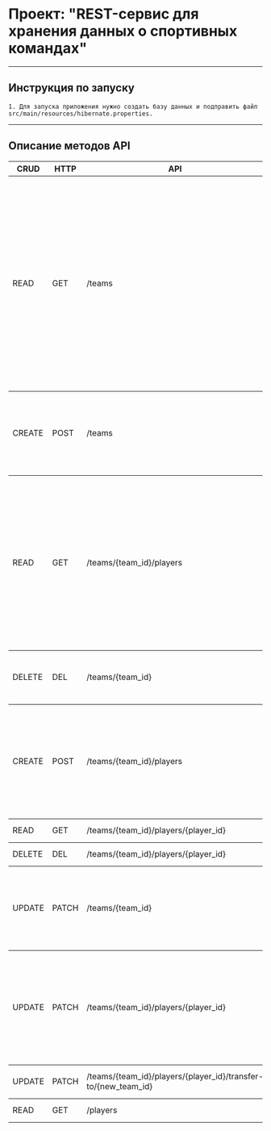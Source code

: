 # Проект: "REST-сервис для хранения данных о спортивных командах"

---

## Инструкция по запуску
    1. Для запуска приложения нужно создать базу данных и подправить файл src/main/resources/hibernate.properties.

---

## Описание методов API

<table>
    <thead>
        <tr>
            <th>CRUD</th>
            <th>HTTP</th>
            <th>API</th>
            <th>Request Body</th>
            <th>Description</th>
        </tr>
    </thead>
    <tbody>
        <tr>
            <td rowspan=4>READ</td>
            <td rowspan=4>GET</td>
            <td rowspan=4>/teams</td>
            <td rowspan=4>
            { <br>
                &emsp;"page": "1", <br>
                &emsp;"maxCount": "100", <br>
                &emsp;"sportType": "0", <br>
                &emsp;"startDate": "1950-12-12", <br>
                &emsp;"endDate": "1997-12-12" <br>
            }
            </td>
            <td rowspan=4>
            Получить информацию о командах <br><br>
            page - страница <br>
            maxCount - количество записаей <br>
            sportType - задается в числах <br>
            startDate - нижняя граница диапазона <br>
            endDate - верхняя граница диапазона <br>
    <br>        
            Все параметры необязательны <br>
            и могут комбинироваться.
            </td>
        </tr>
    </tbody>
        <tbody>
        <tr>
            <td rowspan=4>CREATE</td>
            <td rowspan=4>POST</td>
            <td rowspan=4>/teams</td>
            <td rowspan=4>
            { <br>
                &emsp;"teamName": "Zenit", <br>
                &emsp;"sportType": "BASKETBALL", <br>
                &emsp;"dateOfCreate": "1995-06-03" <br>
            }
            </td>
            <td rowspan=4>
            Создать команду. <br> <br>
            Все параметры обязательны.
            </td>
        </tr>
    </tbody>
        <tbody>
        <tr>
            <td rowspan=4>READ</td>
            <td rowspan=4>GET</td>
            <td rowspan=4>/teams/{team_id}/players</td>
            <td rowspan=4>
            { <br>
                &emsp;"page": "1", <br>
                &emsp;"maxCount": "100", <br>
                &emsp;"roleOrPosition": "forward", <br>
            }
            </td>
            <td rowspan=4>
            Получить информацию о игроках <br>команды
             <br><br>
            page - страница <br>
            maxCount - количество записаей <br>
            roleOrPosition - позиция в команде
            <br><br>
                        Все параметры необязательны <br>
            и могут комбинироваться.
            </td>
        </tr>
    </tbody>
        <tbody>
        <tr>
            <td rowspan=4>DELETE</td>
            <td rowspan=4>DEL</td>
            <td rowspan=4>/teams/{team_id}</td>
            <td rowspan=4>
            </td>
            <td rowspan=4>
            Удалить команду
             <br><br>
             Игроки команды тоже будут удалены
            </td>
        </tr>
    </tbody>
        <tbody>
        <tr>
            <td rowspan=4>CREATE</td>
            <td rowspan=4>POST</td>
            <td rowspan=4>/teams/{team_id}/players</td>
            <td rowspan=4>
                { <br>
                &emsp;"name": "Igor",<br>
                &emsp;"surname": "Volhin",<br>
                &emsp;"patronymic": "Valerievich",<br>
                &emsp;"dateOfBirth": "1997-10-30",<br>
                &emsp;"roleOrPosition": "forward"<br>
                }
            </td>
            <td rowspan=4>
            Добавить игрока в команду
            <br><br>
            Все параметры обязательны.
            </td>
        </tr>
    </tbody>
        <tbody>
        <tr>
            <td rowspan=4>READ</td>
            <td rowspan=4>GET</td>
            <td rowspan=4>/teams/{team_id}/players/{player_id}</td>
            <td rowspan=4>
            </td>
            <td rowspan=4>
            Получить игрока в команде
            </td>
        </tr>
    </tbody>
        <tbody>
        <tr>
            <td rowspan=4>DELETE</td>
            <td rowspan=4>DEL</td>
            <td rowspan=4>/teams/{team_id}/players/{player_id}</td>
            <td rowspan=4>
            </td>
            <td rowspan=4>
            Удалить игрока в команде
            </td>
        </tr>
    </tbody>
        <tbody>
        <tr>
            <td rowspan=4>UPDATE</td>
            <td rowspan=4>PATCH</td>
            <td rowspan=4>/teams/{team_id}</td>
            <td rowspan=4>
            { <br>
                &emsp;"teamName": "Zenit", <br>
                &emsp;"sportType": "BASKETBALL", <br>
                &emsp;"dateOfCreate": "1995-06-03" <br>
            }
            </td>
            <td rowspan=4>
            Обновить команду. <br> <br>
            Все параметры обязательны.
            </td>
        </tr>
    </tbody>
        <tbody>
        <tr>
            <td rowspan=4>UPDATE</td>
            <td rowspan=4>PATCH</td>
            <td rowspan=4>/teams/{team_id}/players/{player_id}</td>
 <td rowspan=4>
                { <br>
                &emsp;"name": "Igor",<br>
                &emsp;"surname": "Volhin",<br>
                &emsp;"patronymic": "Valerievich",<br>
                &emsp;"dateOfBirth": "1997-10-30",<br>
                &emsp;"roleOrPosition": "forward"<br>
                }
            </td>
            <td rowspan=4>
            Обновить игрока в команде
            <br><br>
            Все параметры обязательны.
            </td>
        </tr>
    </tbody>
        <tbody>
        <tr>
            <td rowspan=4>UPDATE</td>
            <td rowspan=4>PATCH</td>
            <td rowspan=4>/teams/{team_id}/players/{player_id}/transfer-to/{new_team_id}</td>
 <td rowspan=4>
            </td>
            <td rowspan=4>
            Перевести игрока из одной
            команды в другую
            </td>
        </tr>
    </tbody>
    <tbody>
        <tr>
            <td rowspan=4>READ</td>
            <td rowspan=4>GET</td>
            <td rowspan=4>/players</td>
 <td rowspan=4>
            </td>
            <td rowspan=4>
            Получить всех игроков
            </td>
        </tr>
    </tbody>
</table>
